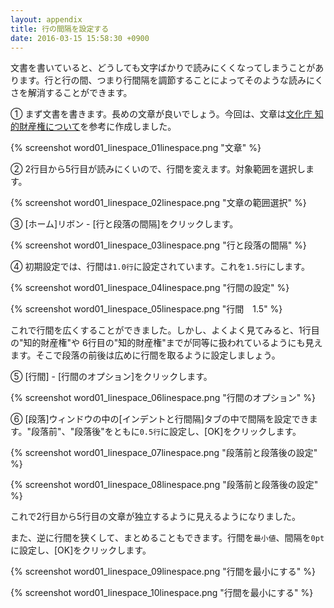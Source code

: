 ```yaml
---
layout: appendix
title: 行の間隔を設定する
date: 2016-03-15 15:58:30 +0900
---
```



文書を書いていると、どうしても文字ばかりで読みにくくなってしまうことがあります。行と行の間、つまり行間隔を調節することによってそのような読みにくさを解消することができます。

&#9312; まず文書を書きます。長めの文章が良いでしょう。今回は、文章は[文化庁 知的財産権について](http://www.bunka.go.jp/seisaku/chosakuken/seidokaisetsu/chitekizaisanken.html)を参考に作成しました。

{% screenshot word01_linespace_01linespace.png "文章" %}

&#9313; 2行目から5行目が読みにくいので、行間を変えます。対象範囲を選択します。

{% screenshot word01_linespace_02linespace.png "文章の範囲選択" %}

&#9314; [ホーム]リボン - [行と段落の間隔]をクリックします。

{% screenshot word01_linespace_03linespace.png "行と段落の間隔" %}

&#9315; 初期設定では、行間は`1.0行`に設定されています。これを`1.5行`にします。

{% screenshot word01_linespace_04linespace.png "行間の設定" %}

{% screenshot word01_linespace_05linespace.png "行間　1.5" %}

これで行間を広くすることができました。しかし、よくよく見てみると、1行目の"知的財産権"や 6行目の"知的財産権"までが同等に扱われているようにも見えます。そこで段落の前後は広めに行間を取るように設定しましょう。

&#9316; [行間] - [行間のオプション]をクリックします。

{% screenshot word01_linespace_06linespace.png "行間のオプション" %}

&#9317; [段落]ウィンドウの中の[インデントと行間隔]タブの中で間隔を設定できます。"段落前"、"段落後"をともに`0.5行`に設定し、[OK]をクリックします。

{% screenshot word01_linespace_07linespace.png "段落前と段落後の設定" %}

{% screenshot word01_linespace_08linespace.png "段落前と段落後の設定" %}

これで2行目から5行目の文章が独立するように見えるようになりました。

また、逆に行間を狭くして、まとめることもできます。行間を`最小値`、間隔を`0pt`に設定し、[OK]をクリックします。

{% screenshot word01_linespace_09linespace.png "行間を最小にする" %}

{% screenshot word01_linespace_10linespace.png "行間を最小にする" %}

